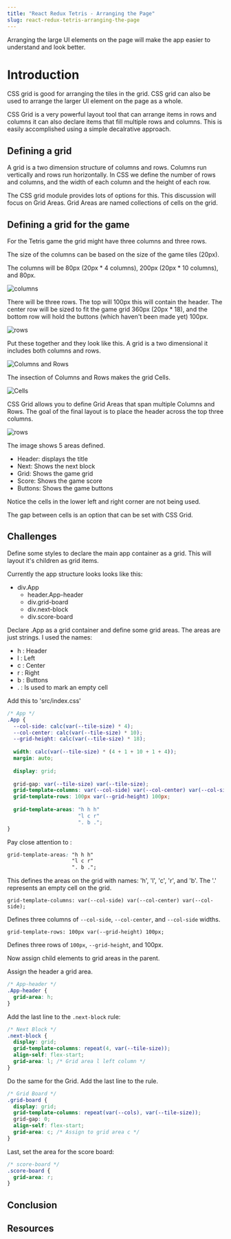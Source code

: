 ```yaml
---
title: "React Redux Tetris - Arranging the Page"
slug: react-redux-tetris-arranging-the-page
---
```


Arranging the large UI elements on the page will 
make the app easier to understand and look better.

# Introduction 

CSS grid is good for arranging the tiles in the
grid. CSS grid can also be used to arrange the 
larger UI element on the page as a whole. 

CSS Grid is a very powerful layout tool that 
can arrange items in rows and columns it can 
also declare items that fill multiple rows and
columns. This is easily accomplished using a
simple decalrative approach. 

## Defining a grid

A grid is a two dimension structure of columns and rows. 
Columns run vertically and rows run horizontally. 
In CSS we define the number of rows and columns, and the 
width of each column and the height of each row. 

The CSS grid module provides lots of options for this. 
This discussion will focus on Grid Areas. Grid Areas 
are named collections of cells on the grid. 

## Defining a grid for the game

For the Tetris game the grid might have three columns and
three rows. 

The size of the columns can be based on the size of the 
game tiles (20px). 

The columns will be 80px (20px * 4 columns), 200px (20px * 
10 columns), and 80px. 

![columns](./assets/tetris-grid-columns.png)

There will be three rows. The top will 100px this will 
contain the header. The center row will be sized to fit the
game grid 360px (20px * 18), and the bottom row will hold 
the buttons (which haven't been made yet) 100px.

![rows](./assets/tetris-grid-rows.png)

Put these together and they look like this. A grid is a 
two dimensional it includes both columns and rows. 

![Columns and Rows](./assets/tetris-grid-cols-rows.png)

The insection of Columns and Rows makes the grid Cells. 

![Cells](./assets/tetris-grid-cells.png)

CSS Grid allows you to define Grid Areas that span 
multiple Columns and Rows. The goal of the final layout is 
to place the header across the top three columns. 

![rows](./assets/tetris-grid-areas.png)

The image shows 5 areas defined. 

- Header: displays the title
- Next: Shows the next block 
- Grid: Shows the game grid
- Score: Shows the game score
- Buttons: Shows the game buttons

Notice the cells in the lower left and right corner are 
not being used. 

The gap between cells is an option that can be set with 
CSS Grid. 

## Challenges

Define some styles to declare the main app container as a 
grid. This will layout it's children as grid items. 

Currently the app structure looks looks like this:  

- div.App
  - header.App-header
  - div.grid-board
  - div.next-block
  - div.score-board

Declare .App as a grid container and define some grid areas. 
The areas are just strings. I used the names: 

- h : Header
- l : Left 
- c : Center
- r : Right
- b : Buttons
- . : Is used to mark an empty cell

Add this to 'src/index.css'

```CSS
/* App */
.App {
  --col-side: calc(var(--tile-size) * 4);
  --col-center: calc(var(--tile-size) * 10);
  --grid-height: calc(var(--tile-size) * 18);
  
  width: calc(var(--tile-size) * (4 + 1 + 10 + 1 + 4));
  margin: auto;
  
  display: grid;
  
  grid-gap: var(--tile-size) var(--tile-size);
  grid-template-columns: var(--col-side) var(--col-center) var(--col-side);
  grid-template-rows: 100px var(--grid-height) 100px;
  
  grid-template-areas: "h h h"
                       "l c r"
                       ". b .";
}
```

Pay close attention to :

```CSS
grid-template-areas: "h h h"
                     "l c r"
                     ". b .";
```

This defines the areas on the grid with names: 'h', 'l', 'c', 'r', 
and 'b'. The '.' represents an empty cell on the grid. 

`grid-template-columns: var(--col-side) var(--col-center) var(--col-side);`

Defines three columns of `--col-side`, `--col-center`, and `--col-side` 
widths. 

`grid-template-rows: 100px var(--grid-height) 100px;` 

Defines three rows of `100px`, `--grid-height`, and 100px. 

Now assign child elements to grid areas in the parent. 

Assign the header a grid area. 

```CSS
/* App-header */
.App-header {
  grid-area: h;
}
```

Add the last line to the `.next-block` rule:

```CSS
/* Next Block */
.next-block {
  display: grid;
  grid-template-columns: repeat(4, var(--tile-size));
  align-self: flex-start;
  grid-area: l; /* Grid area l left column */
}
```

Do the same for the Grid. Add the last line to the rule. 

```CSS
/* Grid Board */
.grid-board {
  display: grid;
  grid-template-columns: repeat(var(--cols), var(--tile-size));
  grid-gap: 0;
  align-self: flex-start;
  grid-area: c; /* Assign to grid area c */
}
```

Last, set the area for the score board:

```CSS
/* score-board */
.score-board {
  grid-area: r;
}
```

## Conclusion 



## Resources

 
